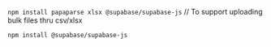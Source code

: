 ``npm install papaparse xlsx @supabase/supabase-js`` // To support uploading bulk files thru csv/xlsx

``npm install @supabase/supabase-js``

